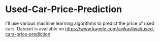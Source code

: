 # Used-Car-Price-Prediction
I'll use various machine learning algorithms to predict the price of used cars.
Dataset is available on https://www.kaggle.com/avikasliwal/used-cars-price-prediction
